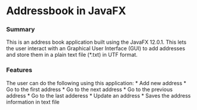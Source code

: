 # Addressbook in JavaFX

### Summary
This is an address book application built using the JavaFX 12.0.1. This lets the user interact with an Graphical User Interface (GUI) to add addresses and store them in a plain text file (*.txt) in UTF format. 

### Features
The user can do the following using this application:
	* Add new address
	* Go to the first address
	* Go to the next address
	* Go to the previous address
	* Go to the last adderess
	* Update an address
	* Saves the address information in text file
